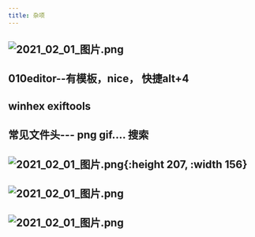 ```yaml
---
title: 杂项
---
```


## ![2021_02_01_图片.png](https://cdn.logseq.com/%2F7aa8ab99-753a-4230-847b-43a1c3a3ef47a9def004-afe8-476e-81bb-9e6026229fe62021_02_01_%E5%9B%BE%E7%89%87.png?Expires=4765777672&Signature=dXnFAHiRcA-mPnqHurTYz~zz64ROjJjKmuHSo56VoRhnuZr-GXYPIk-1f7XVrYvqLl4n1kaRxv2tzVorYb8oDYVmZXon2vGcE~cSEDykf92RVobOrQpLZaBW6y-0XZdbxjIAni4-LC1XFn0vNgk9lGyNtIHxOsEpJvwrzfB3yz1wFLrfiZccFiNix~2dYTtNBQf526mc2a03PxRcKAbRIpcWiB5TqYV64n0rW5Msh1sQiHpRgjgsnY1q5djvS5rp2OPy3Y6vrcbhrIcGhd~JokLTUpQqhS8Dmgs~Zs11N1Iy8WTuMci9CtcbZMC3rbWiG~RNdfM76VtHTCKpQwM6Bw__&Key-Pair-Id=APKAJE5CCD6X7MP6PTEA)
## 010editor--有模板，nice， 快捷alt+4
## winhex exiftools
## 常见文件头--- png gif.... 搜索
##
## ![2021_02_01_图片.png](https://cdn.logseq.com/%2F7aa8ab99-753a-4230-847b-43a1c3a3ef47ef2fbbed-58bf-4564-bdcd-a8bfcbd336da2021_02_01_%E5%9B%BE%E7%89%87.png?Expires=4765778097&Signature=jPRjyy6L~CrmN8FhBixa8m3wZnOf7FppcQ4sBNDZ5vvR-YhmXtLNwqBSFsN7y6HXDz2cPFAmNYfrijealOWybA~KJ6nnPuCyaO~WCBrp~B8lCvrH1Yjp2k0ydqqAYagneCMHbsA-XH-XBFcjH65fOphjTz-K5DxLvI48~SufCTRo-NDm-DOUqK8CST5NVOonJ~Yx0LLAABloLCGFk3DfY-Rywx-empTQQ6ibVXOif306cA-2mmswKX10Kne0YSNBr~mNz0clSewwlzdJHYKVrBkh0kQFuVK71K~Of6Fikc2oxU~91pB8t1thqR4m4TfxuboHv3r-~Lv5X5xU0I~62Q__&Key-Pair-Id=APKAJE5CCD6X7MP6PTEA){:height 207, :width 156}
## ![2021_02_01_图片.png](https://cdn.logseq.com/%2F7aa8ab99-753a-4230-847b-43a1c3a3ef47448a4081-5069-4164-a791-66fa5dee88152021_02_01_%E5%9B%BE%E7%89%87.png?Expires=4765778397&Signature=Q3oB8bmC74Pot1HrfYtQtw~-G6A-uasrZPI2bnSrlmbFvyXEOkkbDs7FCe0YqOmKFqLNM4457zILxCzrCi249wb5YUolvHQsxApEuMGx-7HGsThM3dGetYaSxOOlFrrv6VzBnIaENfO~uGteZ1BAH6Z5bYwHv6H35c60Dx1K~2cKbMEgHYob1kM2yMStZ7V3pY9tjjUaWlQfX7DmTgX0Y3voSrzG3Wv1LHWyi3lh~EHWX0DMrLldeGvDWD0fvzq-kUEjVEnIp5EOnqyAnLVG2aBAODqKih3gpHJlhr1u8tRxMdM-RMFRGFmhIpB1ikhxOdYzbiLNSCIa3HoBRbolJQ__&Key-Pair-Id=APKAJE5CCD6X7MP6PTEA)
## ![2021_02_01_图片.png](https://cdn.logseq.com/%2F7aa8ab99-753a-4230-847b-43a1c3a3ef477c86c579-991f-4b3a-93bf-f3e4f8857dad2021_02_01_%E5%9B%BE%E7%89%87.png?Expires=4765778532&Signature=JoJevM4iUTySQvMgu83lxOIft1XiuVbfW~uYAHdNpkZEJp3JZ5D~nIVn3iO8-2ZGLkZzLNObcD0Cy-JGpL7~~WSZgAddCc-2MwTNrYnp9BG1FEyLvN2ElW-alGT6ehDYcWW~gpS3qkoZqE2Cmqka0IIXYoQYqeoxAncbAGdLJQ~bMGgClv8dQuJ0DvZRgTbAt1XfPlmv-~p0sNjxcHv7PORHKxyfc4ldTVKQ9yDngxZupi2lqbmpVl9LMrZfPy6h6FYx-j2KjG-Hxb9PusInrhn8HvJENO9DRR-TMjB-CB1Z5DUplBR4nA2HWnvWt5SIa1vVSPmjYJ3Sfttc2wHY6Q__&Key-Pair-Id=APKAJE5CCD6X7MP6PTEA)
